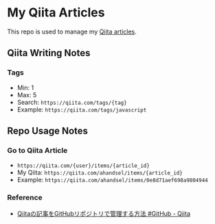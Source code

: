 # My Qiita Articles

This repo is used to manage my [Qiita articles](https://qiita.com/ahandsel).


## Qiita Writing Notes


### Tags

* Min: 1
* Max: 5
* Search: `https://qiita.com/tags/{tag}`
* Example: `https://qiita.com/tags/javascript`


## Repo Usage Notes


### Go to Qiita Article

* `https://qiita.com/{user}/items/{article_id}`
* My Qiita: `https://qiita.com/ahandsel/items/{article_id}`
* Example: `https://qiita.com/ahandsel/items/0e8d71aef698a9804944`


### Reference

* [Qiitaの記事をGitHubリポジトリで管理する方法 #GitHub - Qiita](https://qiita.com/Qiita/items/32c79014509987541130)
